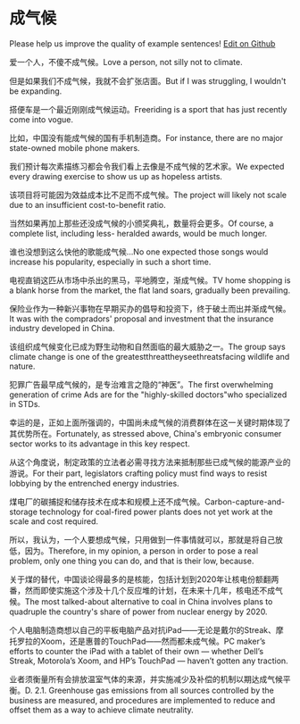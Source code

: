 # 成气候

Please help us improve the quality of example sentences! [Edit on Github](https://github.com/jiyushe/jiyu-example-sentence-source/blob/main/chinese/chengqihou.md)

<p><span class="chinese">爱一个人，不傻不成气候。</span><span class="english">Love a person, not silly not to climate.</span></p>

<p><span class="chinese">但是如果我们不成气候，我就不会扩张店面。</span><span class="english">But if I was struggling, I wouldn't be expanding.</span></p>

<p><span class="chinese">搭便车是一个最近刚刚成气候运动。</span><span class="english">Freeriding is a sport that has just recently come into vogue.</span></p>

<p><span class="chinese">比如，中国没有能成气候的国有手机制造商。</span><span class="english">For instance, there are no major state-owned mobile phone makers.</span></p>

<p><span class="chinese">我们预计每次素描练习都会令我们看上去像是不成气候的艺术家。</span><span class="english">We expected every drawing exercise to show us up as hopeless artists.</span></p>

<p><span class="chinese">该项目将可能因为效益成本比不足而不成气候。</span><span class="english">The project will likely not scale due to an insufficient cost-to-benefit ratio.</span></p>

<p><span class="chinese">当然如果再加上那些还没成气候的小颁奖典礼，数量将会更多。</span><span class="english">Of course, a complete list, including less- heralded awards, would be much longer.</span></p>

<p><span class="chinese">谁也没想到这么快他的歌能成气候…</span><span class="english">No one expected those songs would increase his popularity, especially in such a short time.</span></p>

<p><span class="chinese">电视直销这匹从市场中杀出的黑马，平地腾空，渐成气候。</span><span class="english">TV home shopping is a blank horse from the market, the flat land soars, gradually been prevailing.</span></p>

<p><span class="chinese">保险业作为一种新兴事物在早期买办的倡导和投资下，终于破土而出并渐成气候。</span><span class="english">It was with the compradors' proposal and investment that the insurance industry developed in China.</span></p>

<p><span class="chinese">该组织成气候变化已成为野生动物和自然面临的最大威胁之一。</span><span class="english">The group says climate change is one of the greatestthreattheyseethreatsfacing wildlife and nature.</span></p>

<p><span class="chinese">犯罪广告最早成气候的，是专治难言之隐的“神医”。</span><span class="english">The first overwhelming generation of crime Ads are for the "highly-skilled doctors"who specialized in STDs.</span></p>

<p><span class="chinese">幸运的是，正如上面所强调的，中国尚未成气候的消费群体在这一关键时期体现了其优势所在。</span><span class="english">Fortunately, as stressed above, China's embryonic consumer sector works to its advantage in this key respect.</span></p>

<p><span class="chinese">从这个角度说，制定政策的立法者必需寻找方法来抵制那些已成气候的能源产业的游说。</span><span class="english">For their part, legislators crafting policy must find ways to resist lobbying by the entrenched energy industries.</span></p>

<p><span class="chinese">煤电厂的碳捕捉和储存技术在成本和规模上还不成气候。</span><span class="english">Carbon-capture-and-storage technology for coal-fired power plants does not yet work at the scale and cost required.</span></p>

<p><span class="chinese">所以，我认为，一个人要想成气候，只用做到一件事情就可以，那就是将自己放低，因为。</span><span class="english">Therefore, in my opinion, a person in order to pose a real problem, only one thing you can do, and that is their low, because.</span></p>

<p><span class="chinese">关于煤的替代，中国谈论得最多的是核能，包括计划到2020年让核电份额翻两番，然而即使实施这个涉及十几个反应堆的计划，在未来十几年，核电还不成气候。</span><span class="english">The most talked-about alternative to coal in China involves plans to quadruple the country's share of power from nuclear energy by 2020.</span></p>

<p><span class="chinese">个人电脑制造商想以自己的平板电脑产品对抗iPad——无论是戴尔的Streak、摩托罗拉的Xoom，还是惠普的TouchPad——然而都未成气候。</span><span class="english">PC maker’s efforts to counter the iPad with a tablet of their own — whether Dell’s Streak, Motorola’s Xoom, and HP’s TouchPad — haven’t gotten any traction.</span></p>

<p><span class="chinese">业者须衡量所有会排放温室气体的来源，并实施减少及补偿的机制以期达成气候平衡。</span><span class="english">D. 2.1. Greenhouse gas emissions from all sources controlled by the business are measured, and procedures are implemented to reduce and offset them as a way to achieve climate neutrality.</span></p>

